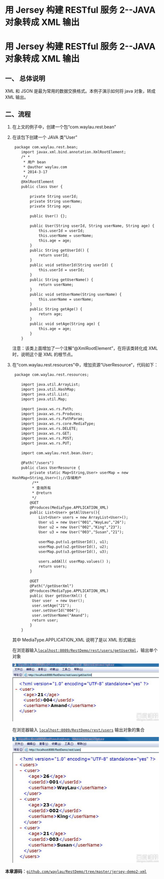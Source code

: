 # 用 Jersey 构建 RESTful 服务 2--JAVA 对象转成 XML 输出

# 用 Jersey 构建 RESTful 服务 2--JAVA 对象转成 XML 输出

## 一、 总体说明

XML 和 JSON 是最为常用的数据交换格式。本例子演示如何将 java 对象，转成 XML 输出。

## 二、流程

1.  在上文的例子中，创建一个包“com.waylau.rest.bean”

2.  在该包下创建一个 JAVA 类"User"

    ```
     package com.waylau.rest.bean;  
        import javax.xml.bind.annotation.XmlRootElement;  
        /* *
         * 用户 bean
         * @author waylau.com
         * 2014-3-17
         */  
        @XmlRootElement  
        public class User {  

            private String userId;  
            private String userName;  
            private String age;  

            public User() {};  

            public User(String userId, String userName, String age) {  
                this.userId = userId;  
                this.userName = userName;  
                this.age = age;  
            }  
            public String getUserId() {  
                return userId;  
            }  
            public void setUserId(String userId) {  
                this.userId = userId;  
            }  
            public String getUserName() {  
                return userName;  
            }  
            public void setUserName(String userName) {  
                this.userName = userName;  
            }  
            public String getAge() {  
                return age;  
            }  
            public void setAge(String age) {  
                this.age = age;  
            }  
        } 
    ```

    注意：该类上面增加了一个注解“@XmlRootElement”，在将该类转化成 XML 时，说明这个是 XML 的根节点。

3.  在“com.waylau.rest.resources”中，增加资源“UserResource“，代码如下：

    ```
     package com.waylau.rest.resources;  

        import java.util.ArrayList;  
        import java.util.HashMap;  
        import java.util.List;  
        import java.util.Map;  

        import javax.ws.rs.Path;  
        import javax.ws.rs.Produces;  
        import javax.ws.rs.PathParam;  
        import javax.ws.rs.core.MediaType;  
        import javax.ws.rs.DELETE;  
        import javax.ws.rs.GET;  
        import javax.ws.rs.POST;  
        import javax.ws.rs.PUT;  

        import com.waylau.rest.bean.User;  

        @Path("/users")  
        public class UserResource {  
            private static Map<String,User> userMap = new HashMap<String,User>();//存储用户
             /**
             * 查询所有
             * @return
             */  
            @GET  
            @Produces(MediaType.APPLICATION_XML)  
            public List<User> getAllUsers(){       
                List<User> users = new ArrayList<User>();  
                User u1 = new User("001","WayLau","26");  
                User u2 = new User("002","King","23");  
                User u3 = new User("003","Susan","21");  

                userMap.put(u1.getUserId(), u1);  
                userMap.put(u2.getUserId(), u2);  
                userMap.put(u3.getUserId(), u3);  

                users.addAll( userMap.values() );  
                return users;  
            }  

            @GET  
            @Path("/getUserXml")  
            @Produces(MediaType.APPLICATION_XML)  
            public User getUserXml() {  
             User user  = new User();  
             user.setAge("21");  
             user.setUserId("004");  
             user.setUserName("Amand");  
             return user;  
            }  
        } 
    ```

    其中 MediaType.APPLICATION_XML 说明了是以 XML 形式输出

    在浏览器输入[`localhost:8089/RestDemo/rest/users/getUserXml`](http://localhost:8089/RestDemo/rest/users/getUserXml)，输出单个对象

    ![](img/267f9e2f07082838a80989a8ba99a9014c08f102.jpg)

    在浏览器输入 [`localhost:8089/RestDemo/rest/users`](http://localhost:8089/RestDemo/rest/users) 输出对象的集合

    ![](img/d000baa1cd11728b2318d99ecafcc3cec3fd2c50.jpg)

**本章源码**：[`github.com/waylau/RestDemo/tree/master/jersey-demo2-xml`](https://github.com/waylau/RestDemo/tree/master/jersey-demo2-xml)